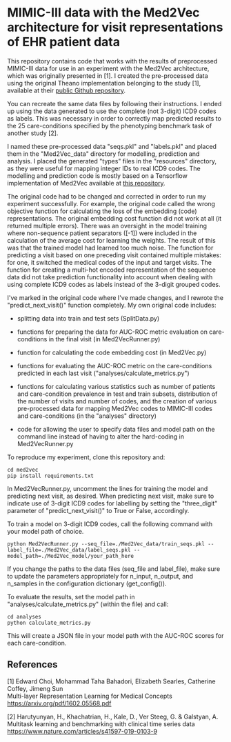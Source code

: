 # MIMIC-III data with the Med2Vec architecture for visit representations of EHR patient data

This repository contains code that works with the results of preprocessed MIMIC-III data for use in an experiment
with the Med2Vec architecture, which was originally presented in [1]. I created the pre-processed data using the 
original Theano implementation belonging to the study [1], available at their 
[public Github repository](https://github.com/mp2893/med2vec). 

You can recreate the same data files by following their instructions. I ended up using the data generated to use
the complete (not 3-digit) ICD9 codes as labels. This was necessary in order to correctly map predicted results 
to the 25 care-conditions specified by the phenotyping benchmark task of another study [2].

I named these pre-processed data "seqs.pkl" and "labels.pkl" and placed them in the "Med2Vec_data" directory 
for modelling, prediction and analysis. I placed the generated "types" files in the "resources" directory, 
as they were useful for mapping integer IDs to real ICD9 codes. The modelling and prediction code is mostly 
based on a Tensorflow implementation of Med2Vec available at 
[this repository](https://github.com/sdwww/Med2Vec_tensorflow/blob/master/Med2VecRunner.py).

The original code had to be changed and corrected in order to run my experiment successfully. For example, 
the original code called the wrong objective function for calculating the loss of the embedding (code) 
representations. The original embedding cost function did not work at all (it returned multiple errors). 
There was an oversight in the model training where non-sequence patient separators ([-1]) were included in the
calculation of the average cost for learning the weights. The result of this was that the trained model had 
learned too much noise. The function for predicting a visit based on one preceding visit contained multiple mistakes: 
for one, it switched the medical codes of the input and target visits. The function for creating a multi-hot
encoded representation of the sequence data did not take prediction functionality into account when dealing
with using complete ICD9 codes as labels instead of the 3-digit grouped codes. 

I've marked in the original code where I've made changes, and I rewrote the "predict_next_visit()" function completely.
My own original code includes: 

* splitting data into train and test sets (SplitData.py)
  
* functions for preparing the data for AUC-ROC metric evaluation on care-conditions in the final visit (in Med2VecRunner.py)

* function for calculating the code embedding cost (in Med2Vec.py)

* functions for evaluating the AUC-ROC metric on the care-conditions predicted in each last visit 
  ("analyses/calculate_metrics.py")

* functions for calculating various statistics such as number of patients and care-condition prevalence in 
  test and train subsets, distribution of the number of visits and number of codes, and the creation of
  various pre-processed data for mapping Med2Vec codes to MIMIC-III codes and care-conditions 
  (in the "analyses" directory)
  
* code for allowing the user to specify data files and model path on the command line instead of having to 
  alter the hard-coding in Med2VecRunner.py

To reproduce my experiment, clone this repository and:

```
cd med2vec
pip install requirements.txt
```

In Med2VecRunner.py, uncomment the lines for training the model and predicting next visit, as desired. When
predicting next visit, make sure to indicate use of 3-digit ICD9 codes for labelling by setting the "three_digit"
parameter of "predict_next_visit()" to True or False, accordingly.

To train a model on 3-digit ICD9 codes, call the following command with your model path of choice. 

```
python Med2VecRunner.py --seq_file=./Med2Vec_data/train_seqs.pkl --label_file=./Med2Vec_data/label_seqs.pkl --model_path=./Med2Vec_model/your_path_here
```

If you change the paths to the data files (seq_file and label_file), make sure to update the parameters 
appropriately for n_input, n_output, and n_samples in the configuration dictionary (get_config()).

To evaluate the results, set the model path in "analyses/calculate_metrics.py" (within the file) and call:

```
cd analyses
python calculate_metrics.py
```

This will create a JSON file in your model path with the AUC-ROC scores for each care-condition.

## References

[1] Edward Choi, Mohammad Taha Bahadori, Elizabeth Searles, Catherine Coffey, Jimeng Sun
<br>Multi-layer Representation Learning for Medical Concepts
<br>https://arxiv.org/pdf/1602.05568.pdf

[2] Harutyunyan, H., Khachatrian, H., Kale, D., Ver Steeg, G. & Galstyan, A. 
<br>Multitask learning and benchmarking with clinical time series data
<br>https://www.nature.com/articles/s41597-019-0103-9
